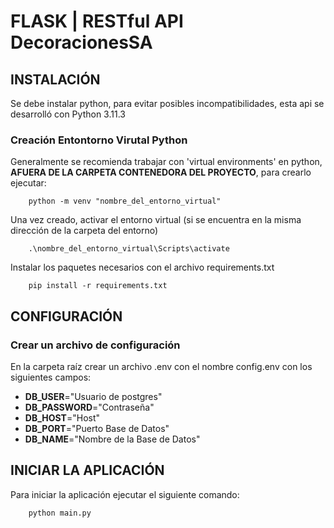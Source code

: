 # FLASK | RESTful API DecoracionesSA

## INSTALACIÓN
Se debe instalar python, para evitar posibles incompatibilidades, esta api se desarrolló con Python 3.11.3
### Creación Entontorno Virutal Python
Generalmente se recomienda trabajar con 'virtual environments' en python, **AFUERA DE LA CARPETA CONTENEDORA DEL PROYECTO**, para crearlo ejecutar:

```
    python -m venv "nombre_del_entorno_virtual"
```
Una vez creado, activar el entorno virtual (si se encuentra en la misma dirección de la carpeta del entorno)
```
    .\nombre_del_entorno_virtual\Scripts\activate
```
Instalar los paquetes necesarios con el archivo requirements.txt

```
    pip install -r requirements.txt
```
## CONFIGURACIÓN
### Crear un archivo de configuración
En la carpeta raíz crear un archivo .env con el nombre config.env con los siguientes campos:

- **DB_USER**="Usuario de postgres"
- **DB_PASSWORD**="Contraseña"
- **DB_HOST**="Host"
- **DB_PORT**="Puerto Base de Datos"
- **DB_NAME**="Nombre de la Base de Datos"

## INICIAR LA APLICACIÓN
Para iniciar la aplicación ejecutar el siguiente comando:

```
    python main.py
```
